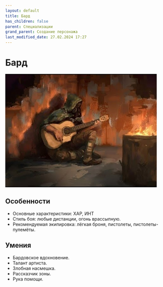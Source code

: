 ```yaml
---
layout: default
title: Бард
has_children: false
parent: Специализации
grand_parent: Создание персонажа
last_modified_date: 27.02.2024 17:27
---
```


# Бард

![bard.jpg](https://github.com/ivatar39/stalker-ttrpg/blob/main/assets/images/bard.jpg?raw=true)

## Особенности

- Основные характеристики: ХАР, ИНТ
- Стиль боя: любые дистанции, огонь врассыпную.
- Рекомендуемая экипировка: лёгкая броня, пистолеты, пистолеты-пулемёты.


## Умения

- Бардовское вдохновение.
- Талант артиста.
- Злобная насмешка.
- Рассказчик зоны.
- Рука помощи.
